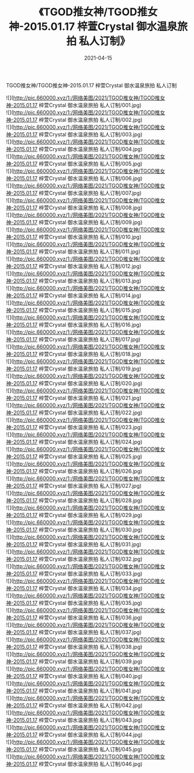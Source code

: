 ﻿---
layout: post
title:  《TGOD推女神/TGOD推女神-2015.01.17 梓萱Crystal 御水温泉旅拍 私人订制》
date:   2021-04-15
img: http://pic.660000.xyz/1:/网络美图/2021/TGOD推女神/TGOD推女神-2015.01.17 梓萱Crystal 御水温泉旅拍 私人订制/000.jpg
categories: [美女, 清纯, 唯美]
---

TGOD推女神/TGOD推女神-2015.01.17 梓萱Crystal 御水温泉旅拍 私人订制

 ![](http://pic.660000.xyz/1:/网络美图/2021/TGOD推女神/TGOD推女神-2015.01.17 梓萱Crystal 御水温泉旅拍 私人订制/001.jpg) <br>![](http://pic.660000.xyz/1:/网络美图/2021/TGOD推女神/TGOD推女神-2015.01.17 梓萱Crystal 御水温泉旅拍 私人订制/002.jpg) <br>![](http://pic.660000.xyz/1:/网络美图/2021/TGOD推女神/TGOD推女神-2015.01.17 梓萱Crystal 御水温泉旅拍 私人订制/003.jpg) <br>![](http://pic.660000.xyz/1:/网络美图/2021/TGOD推女神/TGOD推女神-2015.01.17 梓萱Crystal 御水温泉旅拍 私人订制/004.jpg) <br>![](http://pic.660000.xyz/1:/网络美图/2021/TGOD推女神/TGOD推女神-2015.01.17 梓萱Crystal 御水温泉旅拍 私人订制/005.jpg) <br>![](http://pic.660000.xyz/1:/网络美图/2021/TGOD推女神/TGOD推女神-2015.01.17 梓萱Crystal 御水温泉旅拍 私人订制/006.jpg) <br>![](http://pic.660000.xyz/1:/网络美图/2021/TGOD推女神/TGOD推女神-2015.01.17 梓萱Crystal 御水温泉旅拍 私人订制/007.jpg) <br>![](http://pic.660000.xyz/1:/网络美图/2021/TGOD推女神/TGOD推女神-2015.01.17 梓萱Crystal 御水温泉旅拍 私人订制/008.jpg) <br>![](http://pic.660000.xyz/1:/网络美图/2021/TGOD推女神/TGOD推女神-2015.01.17 梓萱Crystal 御水温泉旅拍 私人订制/009.jpg) <br>![](http://pic.660000.xyz/1:/网络美图/2021/TGOD推女神/TGOD推女神-2015.01.17 梓萱Crystal 御水温泉旅拍 私人订制/010.jpg) <br>![](http://pic.660000.xyz/1:/网络美图/2021/TGOD推女神/TGOD推女神-2015.01.17 梓萱Crystal 御水温泉旅拍 私人订制/011.jpg) <br>![](http://pic.660000.xyz/1:/网络美图/2021/TGOD推女神/TGOD推女神-2015.01.17 梓萱Crystal 御水温泉旅拍 私人订制/012.jpg) <br>![](http://pic.660000.xyz/1:/网络美图/2021/TGOD推女神/TGOD推女神-2015.01.17 梓萱Crystal 御水温泉旅拍 私人订制/013.jpg) <br>![](http://pic.660000.xyz/1:/网络美图/2021/TGOD推女神/TGOD推女神-2015.01.17 梓萱Crystal 御水温泉旅拍 私人订制/014.jpg) <br>![](http://pic.660000.xyz/1:/网络美图/2021/TGOD推女神/TGOD推女神-2015.01.17 梓萱Crystal 御水温泉旅拍 私人订制/015.jpg) <br>![](http://pic.660000.xyz/1:/网络美图/2021/TGOD推女神/TGOD推女神-2015.01.17 梓萱Crystal 御水温泉旅拍 私人订制/016.jpg) <br>![](http://pic.660000.xyz/1:/网络美图/2021/TGOD推女神/TGOD推女神-2015.01.17 梓萱Crystal 御水温泉旅拍 私人订制/017.jpg) <br>![](http://pic.660000.xyz/1:/网络美图/2021/TGOD推女神/TGOD推女神-2015.01.17 梓萱Crystal 御水温泉旅拍 私人订制/018.jpg) <br>![](http://pic.660000.xyz/1:/网络美图/2021/TGOD推女神/TGOD推女神-2015.01.17 梓萱Crystal 御水温泉旅拍 私人订制/019.jpg) <br>![](http://pic.660000.xyz/1:/网络美图/2021/TGOD推女神/TGOD推女神-2015.01.17 梓萱Crystal 御水温泉旅拍 私人订制/020.jpg) <br>![](http://pic.660000.xyz/1:/网络美图/2021/TGOD推女神/TGOD推女神-2015.01.17 梓萱Crystal 御水温泉旅拍 私人订制/021.jpg) <br>![](http://pic.660000.xyz/1:/网络美图/2021/TGOD推女神/TGOD推女神-2015.01.17 梓萱Crystal 御水温泉旅拍 私人订制/022.jpg) <br>![](http://pic.660000.xyz/1:/网络美图/2021/TGOD推女神/TGOD推女神-2015.01.17 梓萱Crystal 御水温泉旅拍 私人订制/023.jpg) <br>![](http://pic.660000.xyz/1:/网络美图/2021/TGOD推女神/TGOD推女神-2015.01.17 梓萱Crystal 御水温泉旅拍 私人订制/024.jpg) <br>![](http://pic.660000.xyz/1:/网络美图/2021/TGOD推女神/TGOD推女神-2015.01.17 梓萱Crystal 御水温泉旅拍 私人订制/025.jpg) <br>![](http://pic.660000.xyz/1:/网络美图/2021/TGOD推女神/TGOD推女神-2015.01.17 梓萱Crystal 御水温泉旅拍 私人订制/026.jpg) <br>![](http://pic.660000.xyz/1:/网络美图/2021/TGOD推女神/TGOD推女神-2015.01.17 梓萱Crystal 御水温泉旅拍 私人订制/027.jpg) <br>![](http://pic.660000.xyz/1:/网络美图/2021/TGOD推女神/TGOD推女神-2015.01.17 梓萱Crystal 御水温泉旅拍 私人订制/028.jpg) <br>![](http://pic.660000.xyz/1:/网络美图/2021/TGOD推女神/TGOD推女神-2015.01.17 梓萱Crystal 御水温泉旅拍 私人订制/029.jpg) <br>![](http://pic.660000.xyz/1:/网络美图/2021/TGOD推女神/TGOD推女神-2015.01.17 梓萱Crystal 御水温泉旅拍 私人订制/030.jpg) <br>![](http://pic.660000.xyz/1:/网络美图/2021/TGOD推女神/TGOD推女神-2015.01.17 梓萱Crystal 御水温泉旅拍 私人订制/031.jpg) <br>![](http://pic.660000.xyz/1:/网络美图/2021/TGOD推女神/TGOD推女神-2015.01.17 梓萱Crystal 御水温泉旅拍 私人订制/032.jpg) <br>![](http://pic.660000.xyz/1:/网络美图/2021/TGOD推女神/TGOD推女神-2015.01.17 梓萱Crystal 御水温泉旅拍 私人订制/033.jpg) <br>![](http://pic.660000.xyz/1:/网络美图/2021/TGOD推女神/TGOD推女神-2015.01.17 梓萱Crystal 御水温泉旅拍 私人订制/034.jpg) <br>![](http://pic.660000.xyz/1:/网络美图/2021/TGOD推女神/TGOD推女神-2015.01.17 梓萱Crystal 御水温泉旅拍 私人订制/035.jpg) <br>![](http://pic.660000.xyz/1:/网络美图/2021/TGOD推女神/TGOD推女神-2015.01.17 梓萱Crystal 御水温泉旅拍 私人订制/036.jpg) <br>![](http://pic.660000.xyz/1:/网络美图/2021/TGOD推女神/TGOD推女神-2015.01.17 梓萱Crystal 御水温泉旅拍 私人订制/037.jpg) <br>![](http://pic.660000.xyz/1:/网络美图/2021/TGOD推女神/TGOD推女神-2015.01.17 梓萱Crystal 御水温泉旅拍 私人订制/038.jpg) <br>![](http://pic.660000.xyz/1:/网络美图/2021/TGOD推女神/TGOD推女神-2015.01.17 梓萱Crystal 御水温泉旅拍 私人订制/039.jpg) <br>![](http://pic.660000.xyz/1:/网络美图/2021/TGOD推女神/TGOD推女神-2015.01.17 梓萱Crystal 御水温泉旅拍 私人订制/040.jpg) <br>![](http://pic.660000.xyz/1:/网络美图/2021/TGOD推女神/TGOD推女神-2015.01.17 梓萱Crystal 御水温泉旅拍 私人订制/041.jpg) <br>![](http://pic.660000.xyz/1:/网络美图/2021/TGOD推女神/TGOD推女神-2015.01.17 梓萱Crystal 御水温泉旅拍 私人订制/042.jpg) <br>![](http://pic.660000.xyz/1:/网络美图/2021/TGOD推女神/TGOD推女神-2015.01.17 梓萱Crystal 御水温泉旅拍 私人订制/043.jpg) <br>![](http://pic.660000.xyz/1:/网络美图/2021/TGOD推女神/TGOD推女神-2015.01.17 梓萱Crystal 御水温泉旅拍 私人订制/044.jpg) <br>![](http://pic.660000.xyz/1:/网络美图/2021/TGOD推女神/TGOD推女神-2015.01.17 梓萱Crystal 御水温泉旅拍 私人订制/045.jpg) <br>![](http://pic.660000.xyz/1:/网络美图/2021/TGOD推女神/TGOD推女神-2015.01.17 梓萱Crystal 御水温泉旅拍 私人订制/046.jpg) <br>
